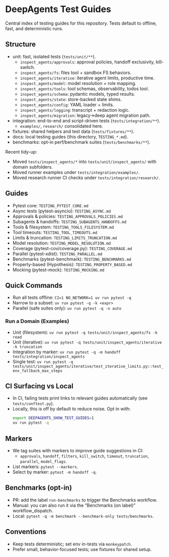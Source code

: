 # DeepAgents Test Guides

Central index of testing guides for this repository. Tests default to offline, fast, and deterministic runs.

## Structure
- unit: fast, isolated tests (`tests/unit/**`).
  - `inspect_agents/approvals`: approval policies, handoff exclusivity, kill-switch.
  - `inspect_agents/fs`: files tool + sandbox FS behaviors.
  - `inspect_agents/iterative`: iterative agent limits, productive time.
  - `inspect_agents/model`: model resolution + role mapping.
  - `inspect_agents/tools`: tool schemas, observability, todos tool.
  - `inspect_agents/schema`: pydantic models, typed results.
  - `inspect_agents/state`: store-backed state shims.
  - `inspect_agents/config`: YAML loader + limits.
  - `inspect_agents/logging`: transcript + redaction logic.
  - `inspect_agents/migration`: legacy→deep agent migration path.
- integration: end-to-end and script-driven tests (`tests/integration/**`).
  - `examples/`, `research/` consolidated here.
- fixtures: shared helpers and test data (`tests/fixtures/**`).
- docs: local testing guides (this directory, `TESTING_*.md`).
- benchmarks: opt-in perf/benchmark suites (`tests/benchmarks/**`).

Recent tidy-up:
- Moved `tests/inspect_agents/*` into `tests/unit/inspect_agents/` with domain subfolders.
- Moved runner examples under `tests/integration/examples/`.
- Moved research runner CI checks under `tests/integration/research/`.

## Guides
- Pytest core: `TESTING_PYTEST_CORE.md`
- Async tests (pytest-asyncio): `TESTING_ASYNC.md`
- Approvals & policies: `TESTING_APPROVALS_POLICIES.md`
- Subagents & handoffs: `TESTING_SUBAGENTS_HANDOFFS.md`
- Tools & filesystem: `TESTING_TOOLS_FILESYSTEM.md`
- Tool timeouts: `TESTING_TOOL_TIMEOUTS.md`
- Limits & truncation: `TESTING_LIMITS_TRUNCATION.md`
- Model resolution: `TESTING_MODEL_RESOLUTION.md`
- Coverage (pytest-cov/coverage.py): `TESTING_COVERAGE.md`
- Parallel (pytest-xdist): `TESTING_PARALLEL.md`
- Benchmarks (pytest-benchmark): `TESTING_BENCHMARKS.md`
- Property-based (Hypothesis): `TESTING_PROPERTY_BASED.md`
- Mocking (pytest-mock): `TESTING_MOCKING.md`

## Quick Commands
- Run all tests offline: `CI=1 NO_NETWORK=1 uv run pytest -q`
- Narrow to a subset: `uv run pytest -q -k <expr>`
- Parallel (safe suites only): `uv run pytest -q -n auto`

### Run a Domain (Examples)
- Unit (filesystem): `uv run pytest -q tests/unit/inspect_agents/fs -k read`
- Unit (iterative): `uv run pytest -q tests/unit/inspect_agents/iterative -k truncation`
- Integration by marker: `uv run pytest -q -m handoff tests/integration/inspect_agents`
- Single test: `uv run pytest -q tests/unit/inspect_agents/iterative/test_iterative_limits.py::test_env_fallback_max_steps`

## CI Surfacing vs Local
- In CI, failing tests print links to relevant guides automatically (see `tests/conftest.py`).
- Locally, this is off by default to reduce noise. Opt in with:
  ```bash
  export DEEPAGENTS_SHOW_TEST_GUIDES=1
  uv run pytest -q
  ```

## Markers
- We tag suites with markers to improve guide suggestions in CI:
  - `approvals`, `handoff`, `filters`, `kill_switch`, `timeout`, `truncation`, `parallel`, `model_flags`.
- List markers: `pytest --markers`.
- Select by marker: `pytest -m handoff -q`.

## Benchmarks (opt-in)
- PR: add the label `run-benchmarks` to trigger the Benchmarks workflow.
- Manual: you can also run it via the “Benchmarks (on label)” workflow_dispatch.
- Local: `pytest -q -m benchmark --benchmark-only tests/benchmarks`.

## Conventions
- Keep tests deterministic; set env in-tests via `monkeypatch`.
- Prefer small, behavior-focused tests; use fixtures for shared setup.
